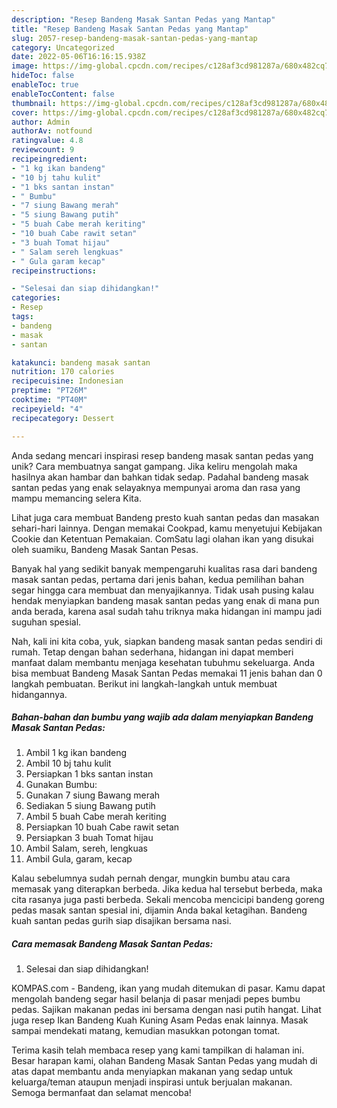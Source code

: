 ```yaml
---
description: "Resep Bandeng Masak Santan Pedas yang Mantap"
title: "Resep Bandeng Masak Santan Pedas yang Mantap"
slug: 2057-resep-bandeng-masak-santan-pedas-yang-mantap
category: Uncategorized
date: 2022-05-06T16:16:15.938Z
image: https://img-global.cpcdn.com/recipes/c128af3cd981287a/680x482cq70/bandeng-masak-santan-pedas-foto-resep-utama.jpg
hideToc: false
enableToc: true
enableTocContent: false
thumbnail: https://img-global.cpcdn.com/recipes/c128af3cd981287a/680x482cq70/bandeng-masak-santan-pedas-foto-resep-utama.jpg
cover: https://img-global.cpcdn.com/recipes/c128af3cd981287a/680x482cq70/bandeng-masak-santan-pedas-foto-resep-utama.jpg
author: Admin
authorAv: notfound
ratingvalue: 4.8
reviewcount: 9
recipeingredient:
- "1 kg ikan bandeng"
- "10 bj tahu kulit"
- "1 bks santan instan"
- " Bumbu"
- "7 siung Bawang merah"
- "5 siung Bawang putih"
- "5 buah Cabe merah keriting"
- "10 buah Cabe rawit setan"
- "3 buah Tomat hijau"
- " Salam sereh lengkuas"
- " Gula garam kecap"
recipeinstructions:

- "Selesai dan siap dihidangkan!"
categories:
- Resep
tags:
- bandeng
- masak
- santan

katakunci: bandeng masak santan 
nutrition: 170 calories
recipecuisine: Indonesian
preptime: "PT26M"
cooktime: "PT40M"
recipeyield: "4"
recipecategory: Dessert

---
```





Anda sedang mencari inspirasi resep bandeng masak santan pedas yang unik? Cara membuatnya sangat gampang. Jika keliru mengolah maka hasilnya akan hambar dan bahkan tidak sedap. Padahal bandeng masak santan pedas yang enak selayaknya mempunyai aroma dan rasa yang mampu memancing selera Kita.





Lihat juga cara membuat Bandeng presto kuah santan pedas dan masakan sehari-hari lainnya. Dengan memakai Cookpad, kamu menyetujui Kebijakan Cookie dan Ketentuan Pemakaian. ComSatu lagi olahan ikan yang disukai oleh suamiku, Bandeng Masak Santan Pesas.

Banyak hal yang sedikit banyak mempengaruhi kualitas rasa dari bandeng masak santan pedas, pertama dari jenis bahan, kedua pemilihan bahan segar hingga cara membuat dan menyajikannya. Tidak usah pusing kalau hendak menyiapkan bandeng masak santan pedas yang enak di mana pun anda berada, karena asal sudah tahu triknya maka hidangan ini mampu jadi suguhan spesial.






Nah, kali ini kita coba, yuk, siapkan bandeng masak santan pedas sendiri di rumah. Tetap dengan bahan sederhana, hidangan ini dapat memberi manfaat dalam membantu menjaga kesehatan tubuhmu sekeluarga. Anda bisa membuat Bandeng Masak Santan Pedas memakai 11 jenis bahan dan 0 langkah pembuatan. Berikut ini langkah-langkah untuk membuat hidangannya.

<!--inarticleads1-->

##### Bahan-bahan dan bumbu yang wajib ada dalam menyiapkan Bandeng Masak Santan Pedas:

1. Ambil 1 kg ikan bandeng
1. Ambil 10 bj tahu kulit
1. Persiapkan 1 bks santan instan
1. Gunakan  Bumbu:
1. Gunakan 7 siung Bawang merah
1. Sediakan 5 siung Bawang putih
1. Ambil 5 buah Cabe merah keriting
1. Persiapkan 10 buah Cabe rawit setan
1. Persiapkan 3 buah Tomat hijau
1. Ambil  Salam, sereh, lengkuas
1. Ambil  Gula, garam, kecap


Kalau sebelumnya sudah pernah dengar, mungkin bumbu atau cara memasak yang diterapkan berbeda. Jika kedua hal tersebut berbeda, maka cita rasanya juga pasti berbeda. Sekali mencoba mencicipi bandeng goreng pedas masak santan spesial ini, dijamin Anda bakal ketagihan. Bandeng kuah santan pedas gurih siap disajikan bersama nasi. 

<!--inarticleads2-->

##### Cara memasak Bandeng Masak Santan Pedas:


1. Selesai dan siap dihidangkan!

KOMPAS.com - Bandeng, ikan yang mudah ditemukan di pasar. Kamu dapat mengolah bandeng segar hasil belanja di pasar menjadi pepes bumbu pedas. Sajikan makanan pedas ini bersama dengan nasi putih hangat. Lihat juga resep Ikan Bandeng Kuah Kuning Asam Pedas enak lainnya. Masak sampai mendekati matang, kemudian masukkan potongan tomat. 

Terima kasih telah membaca resep yang kami tampilkan di halaman ini. Besar harapan kami, olahan Bandeng Masak Santan Pedas yang mudah di atas dapat membantu anda menyiapkan makanan yang sedap untuk keluarga/teman ataupun menjadi inspirasi untuk berjualan makanan. Semoga bermanfaat dan selamat mencoba!
